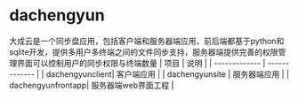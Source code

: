 # dachengyun
大成云是一个同步盘应用，包括客户端和服务器端应用，前后端都基于python和sqlite开发，提供多用户多终端之间的文件同步支持，服务器端提供完善的权限管理界面可以控制用户的同步权限与终端数量
| 项目        | 说明   |
| ------------- | ------------- |
| dachengyunclient| 客户端应用 |
| dachengyunsite | 服务器端应用 |
| dachengyunfrontapp| 服务器端web界面工程 |
